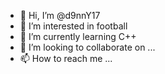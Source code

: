 - 👋 Hi, I’m @d9nnY17
- 👀 I’m interested in football 
- 🌱 I’m currently learning C++
- 💞️ I’m looking to collaborate on ...
- 📫 How to reach me ...

<!---
d9nnY17/d9nnY17 is a ✨ special ✨ repository because its `README.md` (this file) appears on your GitHub profile.
You can click the Preview link to take a look at your changes.
--->
